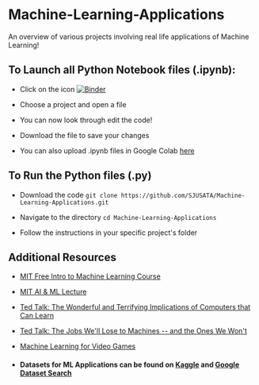 # Machine-Learning-Applications
An overview of various projects involving real life applications of Machine Learning!

## To Launch all Python Notebook files (.ipynb):
  
  - Click on the icon [![Binder](https://mybinder.org/badge_logo.svg)](https://mybinder.org/v2/gh/SJUSATA/Machine-Learning-Applications/HEAD)
  
  - Choose a project and open a file

  - You can now look through edit the code!

  - Download the file to save your changes
  
  - You can also upload .ipynb files in Google Colab [here](https://colab.research.google.com/notebooks/intro.ipynb#recent=true)
  
## To Run the Python files (.py)

  - Download the code `git clone https://github.com/SJUSATA/Machine-Learning-Applications.git`

  - Navigate to the directory `cd Machine-Learning-Applications`

  - Follow the instructions in your specific project's folder

## Additional Resources

  - [MIT Free Intro to Machine Learning Course](https://openlearninglibrary.mit.edu/courses/course-v1:MITx+6.036+1T2019/about)
  - [MIT AI & ML Lecture](https://www.youtube.com/watch?v=t4K6lney7Zw)
  - [Ted Talk: The Wonderful and Terrifying Implications of Computers that Can Learn](https://www.youtube.com/watch?v=t4kyRyKyOpo)
  - [Ted Talk: The Jobs We'll Lose to Machines -- and the Ones We Won't](https://www.youtube.com/watch?v=gWmRkYsLzB4)
  - [Machine Learning for Video Games](https://www.youtube.com/watch?v=qv6UVOQ0F44)

  - #### Datasets for ML Applications can be found on [Kaggle](https://www.kaggle.com/datasets) and [Google Dataset Search](https://datasetsearch.research.google.com/)

